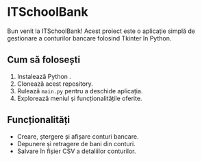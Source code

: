 # ITSchoolBank

Bun venit la ITSchoolBank! Acest proiect este o aplicație simplă de gestionare a conturilor bancare folosind Tkinter în Python.

## Cum să folosești

1. Instalează Python .
2. Clonează acest repository.
3. Rulează `main.py` pentru a deschide aplicația.
4. Explorează meniul și funcționalitățile oferite.

## Funcționalități

- Creare, ștergere și afișare conturi bancare.
- Depunere și retragere de bani din conturi.
- Salvare în fișier CSV a detaliilor conturilor.




